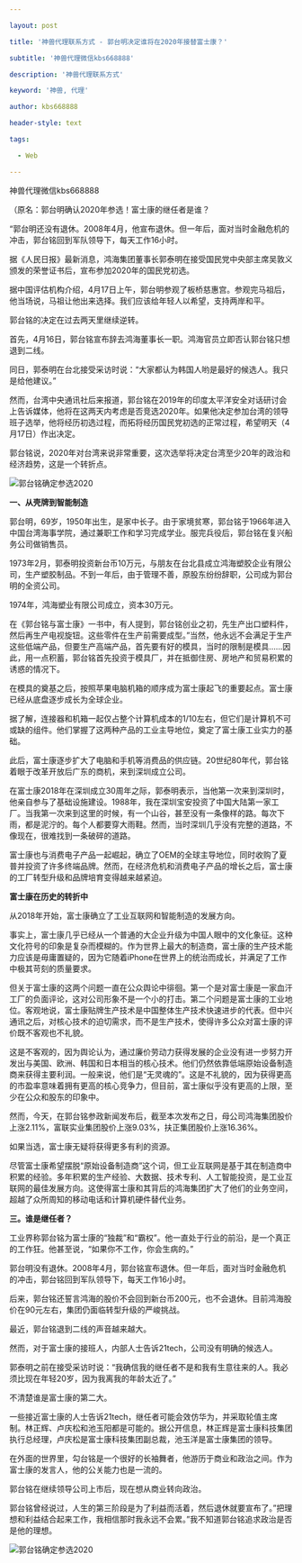 ---
layout: post
title: '神兽代理联系方式 - 郭台明决定谁将在2020年接替富士康？'
subtitle: '神兽代理微信kbs668888'
description: '神兽代理联系方式'
keyword: '神兽, 代理'
author: kbs668888
header-style: text
tags:
  - Web
---
神兽代理微信kbs668888

（原名：郭台明确认2020年参选！富士康的继任者是谁？

“郭台明还没有退休。2008年4月，他宣布退休。但一年后，面对当时金融危机的冲击，郭台铭回到军队领导下，每天工作16小时。

据《人民日报》最新消息，鸿海集团董事长郭泰明在接受国民党中央部主席吴敦义颁发的荣誉证书后，宣布参加2020年的国民党初选。

据中国评估机构介绍，4月17日上午，郭台明参观了板桥慈惠宫。参观完马祖后，他当场说，马祖让他出来选择。我们应该给年轻人以希望，支持两岸和平。

郭台铭的决定在过去两天里继续逆转。

首先，4月16日，郭台铭宣布辞去鸿海董事长一职。鸿海官员立即否认郭台铭只想退到二线。

同日，郭泰明在台北接受采访时说：“大家都认为韩国人哟是最好的候选人。我只是给他建议。”

然而，台湾中央通讯社后来报道，郭台铭在2019年的印度太平洋安全对话研讨会上告诉媒体，他将在这两天内考虑是否竞选2020年。如果他决定参加台湾的领导班子选举，他将经历初选过程，而拓将经历国民党初选的正常过程，希望明天（4月17日）作出决定。

郭台铭说，2020年对台湾来说非常重要，这次选举将决定台湾至少20年的政治和经济趋势，这是一个转折点。

![郭台铭确定参选2020](http://dingyue.ws.126.net/2wQFHitv7RZKIjIerBVgKmeflS=t=Wv82DNMtZawpoalO1555490267247.jpg)

 **一、从壳牌到智能制造**

郭台明，69岁，1950年出生，是家中长子。由于家境贫寒，郭台铭于1966年进入中国台湾海事学院，通过兼职工作和学习完成学业。服完兵役后，郭台铭在复兴船务公司做销售员。

1973年2月，郭泰明投资新台币10万元，与朋友在台北县成立鸿海塑胶企业有限公司，生产塑胶制品。不到一年后，由于管理不善，原股东纷纷辞职，公司成为郭台明的全资公司。

1974年，鸿海塑业有限公司成立，资本30万元。

在《郭台铭与富士康》一书中，有人提到，郭台铭创业之初，先生产出口塑料件，然后再生产电视旋钮。这些零件在生产前需要成型。”当然，他永远不会满足于生产这些低端产品，但要生产高端产品，首先要有好的模具，当时的限制是模具……因此，用一点积蓄，郭台铭首先投资于模具厂，并在抵御住房、房地产和贸易积累的诱惑的情况下。

在模具的奠基之后，按照苹果电脑机箱的顺序成为富士康起飞的重要起点。富士康已经从底盘逐步成长为全球企业。

据了解，连接器和机箱一起仅占整个计算机成本的1/10左右，但它们是计算机不可或缺的组件。他们掌握了这两种产品的工业主导地位，奠定了富士康工业实力的基础。

此后，富士康逐步扩大了电脑和手机等消费品的供应链。20世纪80年代，郭台铭着眼于改革开放后广东的商机，来到深圳成立公司。

在富士康2018年在深圳成立30周年之际，郭泰明表示，当他第一次来到深圳时，他亲自参与了基础设施建设。1988年，我在深圳宝安投资了中国大陆第一家工厂。当我第一次来到这里的时候，有一个山谷，甚至没有一条像样的路。每次下雨，都是泥泞的。每个人都要穿大雨鞋。然而，当时深圳几乎没有完整的道路，不像现在，很难找到一条破碎的道路。

富士康也与消费电子产品一起崛起，确立了OEM的全球主导地位，同时收购了夏普并投资了许多终端品牌。然而，在经济危机和消费电子产品的增长之后，富士康的工厂转型升级和品牌培育变得越来越紧迫。

 **富士康在历史的转折中**

从2018年开始，富士康确立了工业互联网和智能制造的发展方向。

事实上，富士康几乎已经从一个普通的大企业升级为中国人眼中的文化象征。这种文化符号的印象是复杂而模糊的。作为世界上最大的制造商，富士康的生产技术能力应该是毋庸置疑的，因为它随着iPhone在世界上的统治而成长，并满足了工作中极其苛刻的质量要求。

但关于富士康的这两个问题一直在公众舆论中徘徊。第一个是对富士康是一家血汗工厂的负面评论，这对公司形象不是一个小的打击。第二个问题是富士康的工业地位。客观地说，富士康贴牌生产技术是中国整体生产技术快速进步的代表。但中兴通讯之后，对核心技术的迫切需求，而不是生产技术，使得许多公众对富士康的评价既不客观也不礼貌。

这是不客观的，因为舆论认为，通过廉价劳动力获得发展的企业没有进一步努力开发出与美国、欧洲、韩国和日本相当的核心技术。他们仍然依靠低端原始设备制造商来获得主要利润。一般来说，他们是“无灵魂的”。这是不礼貌的，因为获得更高的市盈率意味着拥有更高的核心竞争力，但目前，富士康似乎没有更高的上限，至少在公众和股东的印象中。

然而，今天，在郭台铭参政新闻发布后，截至本次发布之日，母公司鸿海集团股价上涨2.11%，富联实业集团股价上涨9.03%，扶正集团股价上涨16.36%。

如果当选，富士康无疑将获得更多有利的资源。

尽管富士康希望摆脱“原始设备制造商”这个词，但工业互联网是基于其在制造商中积累的经验。多年积累的生产经验、大数据、技术专利、人工智能投资，是工业互联网的最佳发展方向。这使得富士康和其背后的鸿海集团扩大了他们的业务空间，超越了众所周知的移动电话和计算机硬件替代业务。

 **三。谁是继任者？**

工业界称郭台铭为富士康的“独裁”和“霸权”。他一直处于行业的前沿，是一个真正的工作狂。他甚至说，“如果你不工作，你会生病的。”

郭台明没有退休。2008年4月，郭台铭宣布退休。但一年后，面对当时金融危机的冲击，郭台铭回到军队领导下，每天工作16小时。

后来，郭台铭还誓言鸿海的股价不会回到新台币200元，也不会退休。目前鸿海股价在90元左右，集团仍面临转型升级的严峻挑战。

最近，郭台铭退到二线的声音越来越大。

然而，对于富士康的接班人，内部人士告诉21tech，公司没有明确的候选人。

郭泰明之前在接受采访时说：“我确信我的继任者不是和我有生意往来的人。我必须比现在年轻20岁，因为我离我的年龄太近了。”

不清楚谁是富士康的第二大。

一些接近富士康的人士告诉21tech，继任者可能会效仿华为，并采取轮值主席制。林正辉、卢庆松和池玉阳都是可能的。据公开信息，林正辉是富士康科技集团执行总经理，卢庆松是富士康科技集团副总裁，池玉洋是富士康集团的领导。

在外面的世界里，勾台铭是一个很好的长袖舞者，他游历于商业和政治之间。作为富士康的发言人，他的公关能力也是一流的。

郭台铭在继续领导公司上市后，现在想从商业转向政治。

郭台铭曾经说过，人生的第三阶段是为了利益而活着，然后退休就要宣布了。”把理想和利益结合起来工作，我相信那时我永远不会累。”我不知道郭台铭追求政治是否是他的理想。

![郭台铭确定参选2020](http://dingyue.ws.126.net/878gaktVV1J1vJKwCXgatsT=TL7Im=UAEbL28UstQiTgh1555485539092compressflag.png)  

